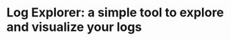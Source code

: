Log Explorer: a simple tool to explore and visualize your logs
===============================================================

